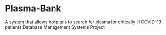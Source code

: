 # Plasma-Bank
A system that allows hospitals to search for plasma for critically ill COVID-19 patients
Database Management Systems Project
